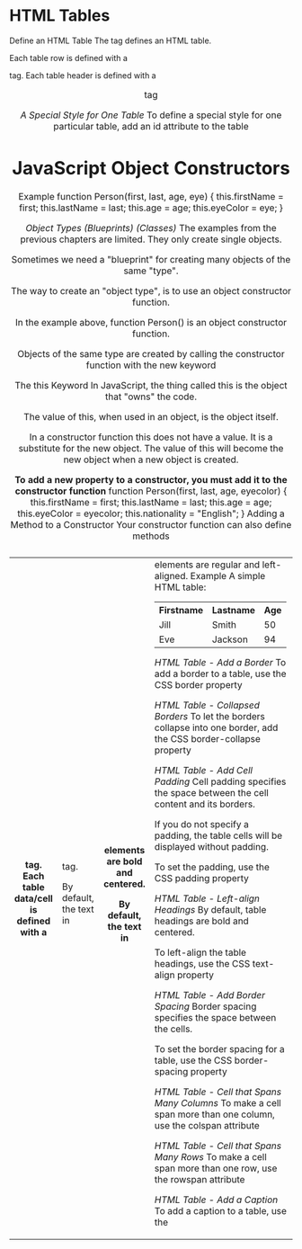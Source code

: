 # HTML Tables

Define an HTML Table
The <table> tag defines an HTML table.

Each table row is defined with a <tr> tag. Each table header is defined with a <th> tag. Each table data/cell is defined with a <td> tag.

By default, the text in <th> elements are bold and centered.

By default, the text in <td> elements are regular and left-aligned.
Example
A simple HTML table:

<table style="width:100%">
  <tr>
    <th>Firstname</th>
    <th>Lastname</th>
    <th>Age</th>
  </tr>
  <tr>
    <td>Jill</td>
    <td>Smith</td>
    <td>50</td>
  </tr>
  <tr>
    <td>Eve</td>
    <td>Jackson</td>
    <td>94</td>
  </tr>
</table>

*HTML Table - Add a Border*
To add a border to a table, use the CSS border property

*HTML Table - Collapsed Borders*
To let the borders collapse into one border, add the CSS border-collapse property

*HTML Table - Add Cell Padding*
Cell padding specifies the space between the cell content and its borders.

If you do not specify a padding, the table cells will be displayed without padding.

To set the padding, use the CSS padding property

*HTML Table - Left-align Headings*
By default, table headings are bold and centered.

To left-align the table headings, use the CSS text-align property

*HTML Table - Add Border Spacing*
Border spacing specifies the space between the cells.

To set the border spacing for a table, use the CSS border-spacing property

*HTML Table - Cell that Spans Many Columns*
To make a cell span more than one column, use the colspan attribute

*HTML Table - Cell that Spans Many Rows*
To make a cell span more than one row, use the rowspan attribute

*HTML Table - Add a Caption*
To add a caption to a table, use the <caption> tag

*A Special Style for One Table*
To define a special style for one particular table, add an id attribute to the table

# JavaScript Object Constructors
Example
function Person(first, last, age, eye) {
  this.firstName = first;
  this.lastName = last;
  this.age = age;
  this.eyeColor = eye;
}

*Object Types (Blueprints) (Classes)*
The examples from the previous chapters are limited. They only create single objects.

Sometimes we need a "blueprint" for creating many objects of the same "type".

The way to create an "object type", is to use an object constructor function.

In the example above, function Person() is an object constructor function.

Objects of the same type are created by calling the constructor function with the new keyword

The this Keyword
In JavaScript, the thing called this is the object that "owns" the code.

The value of this, when used in an object, is the object itself.

In a constructor function this does not have a value. It is a substitute for the new object. The value of this will become the new object when a new object is created.

**To add a new property to a constructor, you must add it to the constructor function**
function Person(first, last, age, eyecolor) {
  this.firstName = first;
  this.lastName = last;
  this.age = age;
  this.eyeColor = eyecolor;
  this.nationality = "English";
}
Adding a Method to a Constructor
Your constructor function can also define methods